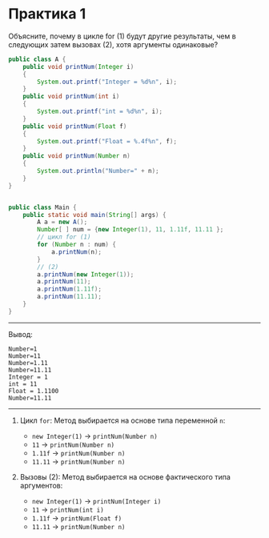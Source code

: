 # Практика 1

Объясните, почему в цикле for (1) будут другие результаты, чем в следующих затем вызовах (2), хотя аргументы одинаковые?

```java
public class A {
    public void printNum(Integer i)
    {
        System.out.printf("Integer = %d%n", i);
    }
    public void printNum(int i)
    {
        System.out.printf("int = %d%n", i);
    }
    public void printNum(Float f)
    {
        System.out.printf("Float = %.4f%n", f);
    }
    public void printNum(Number n)
    {
        System.out.println("Number=" + n);
    }
}


public class Main {
    public static void main(String[] args) {
        A a = new A();
        Number[ ] num = {new Integer(1), 11, 1.11f, 11.11 };
        // цикл for (1)
        for (Number n : num) {
            a.printNum(n);
        }
        // (2)
        a.printNum(new Integer(1));
        a.printNum(11);
        a.printNum(1.11f);
        a.printNum(11.11);
    }
}
```

---

Вывод:
```
Number=1
Number=11
Number=1.11
Number=11.11
Integer = 1
int = 11
Float = 1.1100
Number=11.11
```

---

1. Цикл `for`: Метод выбирается на основе типа переменной `n`:
   - `new Integer(1)` → `printNum(Number n)`
   - `11` → `printNum(Number n)`
   - `1.11f` → `printNum(Number n)`
   - `11.11` → `printNum(Number n)`

2. Вызовы (2): Метод выбирается на основе фактического типа аргументов:
   - `new Integer(1)` → `printNum(Integer i)`
   - `11` → `printNum(int i)`
   - `1.11f` → `printNum(Float f)`
   - `11.11` → `printNum(Number n)`
